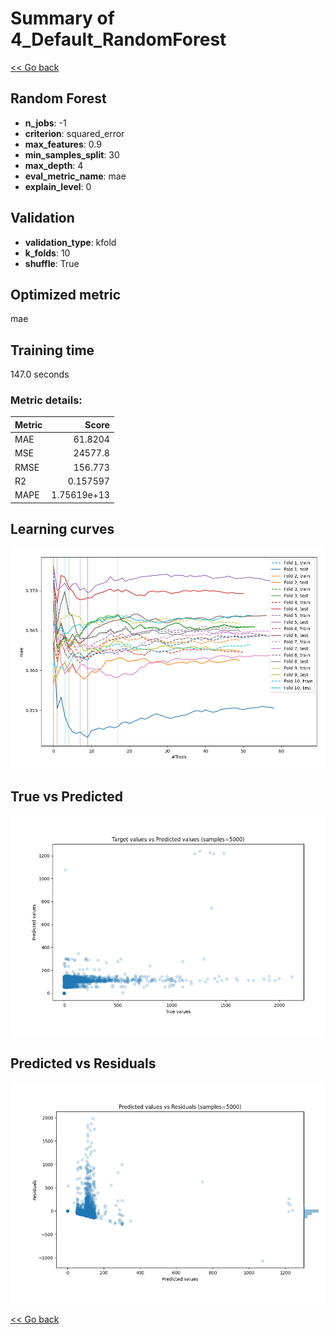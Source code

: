 # Summary of 4_Default_RandomForest

[<< Go back](../README.md)


## Random Forest
- **n_jobs**: -1
- **criterion**: squared_error
- **max_features**: 0.9
- **min_samples_split**: 30
- **max_depth**: 4
- **eval_metric_name**: mae
- **explain_level**: 0

## Validation
 - **validation_type**: kfold
 - **k_folds**: 10
 - **shuffle**: True

## Optimized metric
mae

## Training time

147.0 seconds

### Metric details:
| Metric   |           Score |
|:---------|----------------:|
| MAE      |    61.8204      |
| MSE      | 24577.8         |
| RMSE     |   156.773       |
| R2       |     0.157597    |
| MAPE     |     1.75619e+13 |



## Learning curves
![Learning curves](learning_curves.png)
## True vs Predicted

![True vs Predicted](true_vs_predicted.png)


## Predicted vs Residuals

![Predicted vs Residuals](predicted_vs_residuals.png)



[<< Go back](../README.md)

